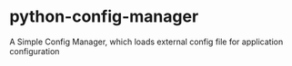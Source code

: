 # python-config-manager
A Simple Config Manager, which loads external config file for application configuration
